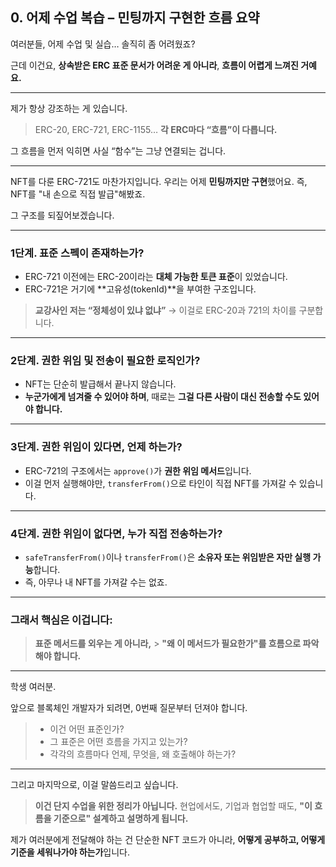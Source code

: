 ## 0. 어제 수업 복습 – 민팅까지 구현한 흐름 요약

여러분들, 어제 수업 및 실습… 솔직히 좀 어려웠죠?

근데 이건요,
**상속받은 ERC 표준 문서가 어려운 게 아니라**,
**흐름이 어렵게 느껴진 거예요.**

---

제가 항상 강조하는 게 있습니다.

> ERC-20, ERC-721, ERC-1155…
> **각 ERC마다 “흐름”이 다릅니다.**

그 흐름을 먼저 익히면
사실 “함수”는 그냥 연결되는 겁니다.

---

NFT를 다룬 ERC-721도 마찬가지입니다.
우리는 어제 **민팅까지만 구현**했어요.
즉, NFT를 "내 손으로 직접 발급"해봤죠.

그 구조를 되짚어보겠습니다.

---

### 1단계. 표준 스펙이 존재하는가?

- ERC-721 이전에는 ERC-20이라는 **대체 가능한 토큰 표준**이 있었습니다.
- ERC-721은 거기에 **고유성(tokenId)**을 부여한 구조입니다.

> **교강사인 저는 “정체성이 있냐 없냐”**
> → 이걸로 ERC-20과 721의 차이를 구분합니다.

---

### 2단계. 권한 위임 및 전송이 필요한 로직인가?

- NFT는 단순히 발급해서 끝나지 않습니다.
- **누군가에게 넘겨줄 수 있어야 하며**,
  때로는 **그걸 다른 사람이 대신 전송할 수도 있어야 합니다.**

---

### 3단계. 권한 위임이 있다면, 언제 하는가?

- ERC-721의 구조에서는 `approve()`가 **권한 위임 메서드**입니다.
- 이걸 먼저 실행해야만,
  `transferFrom()`으로 타인이 직접 NFT를 가져갈 수 있습니다.

---

### 4단계. 권한 위임이 없다면, 누가 직접 전송하는가?

- `safeTransferFrom()`이나 `transferFrom()`은
  **소유자 또는 위임받은 자만 실행 가능**합니다.
- 즉, 아무나 내 NFT를 가져갈 수는 없죠.

---

### 그래서 핵심은 이겁니다:

> **표준 메서드를 외우는 게 아니라,** > **"왜 이 메서드가 필요한가"를 흐름으로 파악해야 합니다.**

---

학생 여러분.

앞으로 블록체인 개발자가 되려면,
0번째 질문부터 던져야 합니다.

> - 이건 어떤 표준인가?
> - 그 표준은 어떤 흐름을 가지고 있는가?
> - 각각의 흐름마다 언제, 무엇을, 왜 호출해야 하는가?

---

그리고 마지막으로, 이걸 말씀드리고 싶습니다.

> **이건 단지 수업을 위한 정리가 아닙니다.**
> 현업에서도, 기업과 협업할 때도,
> **"이 흐름을 기준으로" 설계하고 설명하게 됩니다.**

제가 여러분에게 전달해야 하는 건
단순한 NFT 코드가 아니라,
**어떻게 공부하고, 어떻게 기준을 세워나가야 하는가**입니다.

